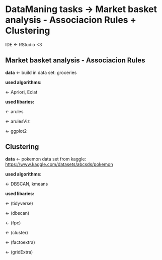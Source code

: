 # DataManing tasks -> Market basket analysis - Associacion Rules + Clustering 

IDE <- RStudio <3

## Market basket analysis - Associacion Rules 

**data** <- build in data set: groceries

**used algorithms:**

<- Apriori, Eclat

**used libaries:**

<- arules

<- arulesViz

<- ggplot2

## Clustering

**data** <- pokemon data set from kaggle: https://www.kaggle.com/datasets/abcsds/pokemon


**used algorithms:**

<- DBSCAN, kmeans

**used libaries:**

<- (tidyverse)

<- (dbscan)

<- (fpc)

<- (cluster)

<- (factoextra)

<- (gridExtra)
